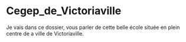 # Cegep_de_Victoriaville
Je vais dans ce dossier, vous parler de cette belle école située en plein centre de a ville de Victoriaville.
